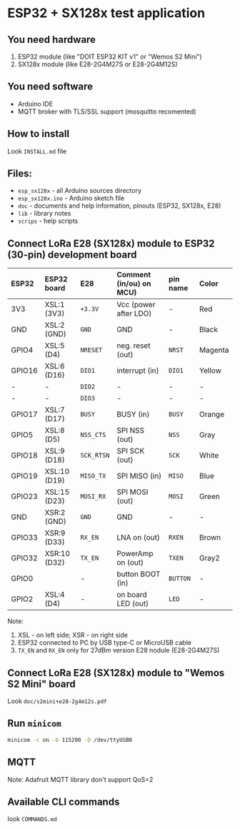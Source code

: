 ESP32 + SX128x test application
===============================

## You need hardware
1. ESP32 module (like "DOIT ESP32 KIT v1" or "Wemos S2 Mini")
2. SX128x module (like E28-2G4M27S or E28-2G4M12S)

## You need software
* Arduino IDE
* MQTT broker with TLS/SSL support (mosquitto recomented)

## How to install
Look `INSTALL.md` file

## Files:
 - `esp_sx128x` - all Arduino sources directory
 - `esp_sx128x.ino` - Arduino sketch file
 - `doc` - documents and help information, pinouts (ESP32, SX128x, E28) 
 - `lib` - library notes
 - `scrips` - help scripts

## Connect LoRa E28 (SX128x) module to ESP32 (30-pin) development board
| ESP32  | ESP32 board  | E28        | Comment (in/ou} on MCU)  | pin name    | Color   |
|:------ |:------------ |:---------- |:------------------------ |:----------- |:------- |
| 3V3    | XSL:1  (3V3) | `+3.3V`    | Vcc (power after LDO)    | -           | Red     |
| GND    | XSL:2  (GND) | `GND`      | GND                      | -           | Black   |
| GPIO4  | XSL:5  (D4)  | `NRESET`   | neg. reset (out)         | `NRST`      | Magenta |
| GPIO16 | XSL:6  (D16) | `DIO1`     | interrupt (in)           | `DIO1`      | Yellow  |
|  -     | -            | `DIO2`     | -                        | -           | -       |
|  -     | -            | `DIO3`     | -                        | -           | -       |
| GPIO17 | XSL:7  (D17) | `BUSY`     | BUSY (in)                | `BUSY`      | Orange  |
| GPIO5  | XSL:8  (D5)  | `NSS_CTS`  | SPI NSS (out)            | `NSS`       | Gray    |
| GPIO18 | XSL:9  (D18) | `SCK_RTSN` | SPI SCK (out)            | `SCK`       | White   |
| GPIO19 | XSL:10 (D19) | `MISO_TX`  | SPI MISO (in)            | `MISO`      | Blue    |
| GPIO23 | XSL:15 (D23) | `MOSI_RX`  | SPI MOSI (out)           | `MOSI`      | Green   |
| GND    | XSR:2  (GND) | `GND`      | GND                      | -           | -       |
| GPIO33 | XSR:9  (D33) | `RX_EN`    | LNA on (out)             | `RXEN`      | Brown   |
| GPIO32 | XSR:10 (D32) | `TX_EN`    | PowerAmp on (out)        | `TXEN`      | Gray2   |
| GPIO0  |              | -          | button BOOT (in)         | `BUTTON`    | -       |
| GPIO2  | XSL:4  (D4)  | -          | on board LED (out)       | `LED`       | -       |

Note:
 1. XSL - on left side; XSR - on right side
 2. ESP32 connected to PC by USB type-C or MicroUSB cable
 3. `TX_EN` and `RX_EN` only for 27dBm version E28 nodule (E28-2G4M27S)

## Connect LoRa E28 (SX128x) module to "Wemos S2 Mini" board
Look `doc/s2mini+e28-2g4m12s.pdf`

## Run `minicom`
```bash
minicom -c on -b 115200 -D /dev/ttyUSB0
```

## MQTT
Note: Adafruit MQTT library don't support QoS=2

## Available CLI commands
look `COMMANDS.md`

